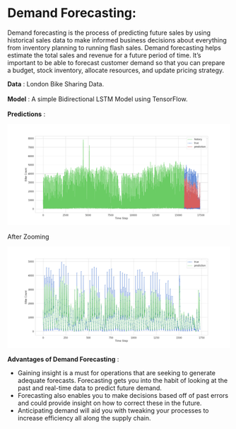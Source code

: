# Demand Forecasting:

Demand forecasting is the process of predicting future sales by using historical sales data to make informed business decisions about everything from inventory planning to running flash sales. Demand forecasting helps estimate the total sales and revenue for a future period of time. It’s important to be able to forecast customer demand so that you can prepare a budget, stock inventory, allocate resources, and update pricing strategy.

**Data** : London Bike Sharing Data.<br><br>
**Model** : A simple Bidirectional LSTM Model using TensorFlow.<br><br>
**Predictions** :<br>

![Top 20 Favorite Artists](https://github.com/AdarshWase/Demand-Forecasting/blob/main/images/not_zoom.png)

After Zooming

![Top 20 Favorite Artists](https://github.com/AdarshWase/Demand-Forecasting/blob/main/images/zoom.png)

**Advantages of Demand Forecasting** :
- Gaining insight is a must for operations that are seeking to generate adequate forecasts. Forecasting gets you into the habit of looking at the past and real-time data to predict future demand.
- Forecasting also enables you to make decisions based off of past errors and could provide insight on how to correct these in the future.
- Anticipating demand will aid you with tweaking your processes to increase efficiency all along the supply chain.
